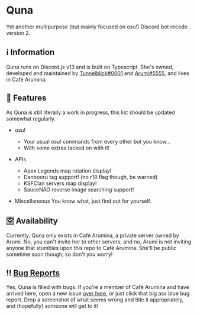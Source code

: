 # Quna
Yet another multipurpose (but mainly focused on osu!) Discord bot recode version 2.

## ℹ️ Information
Quna runs on Discord.js v13 and is built on Typescript. She's owned, developed and maintained by [Tunnelblick#0001](https://discord.com/users/203932549746130944) and [Arumi#5555](https://discord.com/users/181380205670170624), and lives in Café Arumina. 

## 💠 Features
As Quna is still literally a work in progress, this list should be updated somewhat regularly.
- osu!
    - Your usual osu! commands from every other bot you know...
    - With some extras tacked on with it!

- APIs
    - Apex Legends map rotation display!
    - Danbooru tag support! (no r18 flag though, be warned)
    - KSFClan servers map display! 
    - SauceNAO reverse image searching support!

- Miscellaneous
    You know what, just find out for yourself.

## 🈳 Availability
Currently, Quna only exists in Café Arumina, a private server owned by Arumi. No, you can't invite her to other servers, and no, Arumi is not inviting anyone that stumbles upon this repo to Café Arumina. She'll be public sometime soon though, so don't you worry!

## ‼️ [Bug Reports](https://github.com/AppelsPen/Quna/issues)
Yes, Quna is filled with bugs. If you're a member of Café Arumina and have arrived here, open a new issue [over here](https://github.com/AppelsPen/Quna/issues), or just click that big ass blue bug report. Drop a screenshot of what seems wrong and title it appropriately, and (hopefully) someone will get to it!
